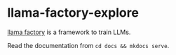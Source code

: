 # llama-factory-explore

[llama factory](https://github.com/hiyouga/LLaMA-Factory/tree/main) is a framework to train LLMs.

Read the documentation from `cd docs && mkdocs serve`.